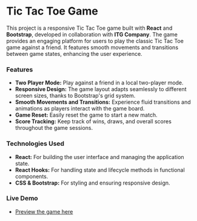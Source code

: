 # Tic Tac Toe Game

This project is a responsive Tic Tac Toe game built with **React** and **Bootstrap**, developed in collaboration with **ITG Company**. The game provides an engaging platform for users to play the classic Tic Tac Toe game against a friend. It features smooth movements and transitions between game states, enhancing the user experience.

### Features
- **Two Player Mode:** Play against a friend in a local two-player mode.
- **Responsive Design:** The game layout adapts seamlessly to different screen sizes, thanks to Bootstrap's grid system.
- **Smooth Movements and Transitions:** Experience fluid transitions and animations as players interact with the game board.
- **Game Reset:** Easily reset the game to start a new match.
- **Score Tracking:** Keep track of wins, draws, and overall scores throughout the game sessions.

### Technologies Used
- **React:** For building the user interface and managing the application state.
- **React Hooks:** For handling state and lifecycle methods in functional components.
- **CSS & Bootstrap:** For styling and ensuring responsive design.

### Live Demo
- [Preview the game here](https://tictactoe-itg.netlify.app/)
